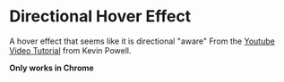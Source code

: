 # Directional Hover Effect

A hover effect that seems like it is directional "aware"
From the [Youtube Video Tutorial](https://youtu.be/G_h2pGZcOzc?si=nmIZnHkeKA5WQ9lK) from Kevin Powell.

**Only works in Chrome**
